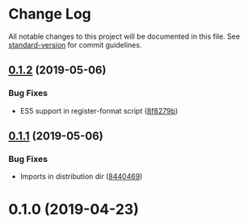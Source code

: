 # Change Log

All notable changes to this project will be documented in this file. See [standard-version](https://github.com/conventional-changelog/standard-version) for commit guidelines.

## [0.1.2](https://github.com/mckomo/dynamic-numeral/compare/v0.1.1...v0.1.2) (2019-05-06)


### Bug Fixes

* ES5 support in register-format script ([8f8279b](https://github.com/mckomo/dynamic-numeral/commit/8f8279b))



## [0.1.1](https://github.com/mckomo/dynamic-numeral/compare/v0.1.0...v0.1.1) (2019-05-06)


### Bug Fixes

* Imports in distribution dir ([8440469](https://github.com/mckomo/dynamic-numeral/commit/8440469))



# 0.1.0 (2019-04-23)
